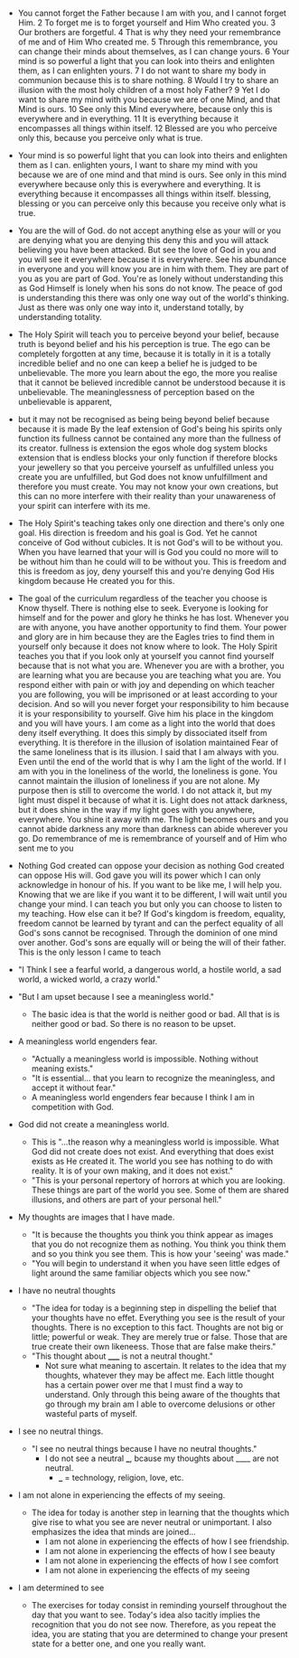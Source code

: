 - You cannot forget the Father because I am with you, and I cannot forget Him. 2 To forget me is to forget yourself and Him Who created you. 3 Our brothers are forgetful. 4 That is why they need your remembrance of me and of Him Who created me. 5 Through this remembrance, you can change their minds about themselves, as I can change yours. 6 Your mind is so powerful a light that you can look into theirs and enlighten them, as I can enlighten yours. 7 I do not want to share my body in communion because this is to share nothing. 8 Would I try to share an illusion with the most holy children of a most holy Father? 9 Yet I do want to share my mind with you because we are of one Mind, and that Mind is ours. 10 See only this Mind everywhere, because only this is everywhere and in everything. 11 It is everything because it encompasses all things within itself. 12 Blessed are you who perceive only this, because you perceive only what is true.


- Your mind is so powerful light that you can look into theirs and enlighten them as I can. enlighten yours, I want to share my mind with you because we are of one mind and that mind is ours. See only in this mind everywhere because only this is everywhere and everything. It is everything because it encompasses all things within itself. blessing, blessing or you can perceive only this because you receive only what is true.
- You are the will of God. do not accept anything else as your will or you are denying what you are denying this deny this and you will attack believing you have been attacked. But see the love of God in you and you will see it everywhere because it is everywhere. See his abundance in everyone and you will know you are in him with them. They are part of you as you are part of God. You're as lonely without understanding this as God Himself is lonely when his sons do not know. The peace of god is understanding this there was only one way out of the world's thinking. Just as there was only one way into it, understand totally, by understanding totality.
- The Holy Spirit will teach you to perceive beyond your belief, because truth is beyond belief and his his perception is true. The ego can be completely forgotten at any time, because it is totally in it is a totally incredible belief and no one can keep a belief he is judged to be unbelievable. The more you learn about the ego, the more you realise that it cannot be believed incredible cannot be understood because it is unbelievable. The meaninglessness of perception based on the unbelievable is apparent,
- but it may not be recognised as being being beyond belief because because it is made By the leaf extension of God's being his spirits only function its fullness cannot be contained any more than the fullness of its creator. fullness is extension the egos whole dog system blocks extension that is endless blocks your only function if therefore blocks your jewellery so that you perceive yourself as unfulfilled unless you create you are unfulfilled, but God does not know unfulfillment and therefore you must create. You may not know your own creations, but this can no more interfere with their reality than your unawareness of your spirit can interfere with its me.
- The Holy Spirit's teaching takes only one direction and there's only one goal. His direction is freedom and his goal is God. Yet he cannot conceive of God without cubicles. It is not God's will to be without you. When you have learned that your will is God you could no more will to be without him than he could will to be without you. This is freedom and this is freedom as joy, deny yourself this and you're denying God His kingdom because He created you for this.
- The goal of the curriculum regardless of the teacher you choose is Know thyself. There is nothing else to seek. Everyone is looking for himself and for the power and glory he thinks he has lost. Whenever you are with anyone, you have another opportunity to find them. Your power and glory are in him because they are the Eagles tries to find them in yourself only because it does not know where to look. The Holy Spirit teaches you that if you look only at yourself you cannot find yourself because that is not what you are. Whenever you are with a brother, you are learning what you are because you are teaching what you are. You respond either with pain or with joy and depending on which teacher you are following, you will be imprisoned or at least according to your decision. And so will you never forget your responsibility to him because it is your responsibility to yourself. Give him his place in the kingdom and you will have yours. I am come as a light into the world that does deny itself everything. It does this simply by dissociated itself from everything. It is therefore in the illusion of isolation maintained Fear of the same loneliness that is its illusion. I said that I am always with you. Even until the end of the world that is why I am the light of the world. If I am with you in the loneliness of the world, the loneliness is gone. You cannot maintain the illusion of loneliness if you are not alone. My purpose then is still to overcome the world. I do not attack it, but my light must dispel it because of what it is. Light does not attack darkness, but it does shine in the way if my light goes with you anywhere, everywhere. You shine it away with me. The light becomes ours and you cannot abide darkness any more than darkness can abide wherever you go. Do remembrance of me is remembrance of yourself and of Him who sent me to you
- Nothing God created can oppose your decision as nothing God created can oppose His will. God gave you will its power which I can only acknowledge in honour of his. If you want to be like me, I will help you. Knowing that we are like if you want it to be different, I will wait until you change your mind. I can teach you but only you can choose to listen to my teaching. How else can it be? If God's kingdom is freedom, equality, freedom cannot be learned by tyrant and can the perfect equality of all God's sons cannot be recognised. Through the dominion of one mind over another. God's sons are equally will or being the will of their father. This is the only lesson I came to teach
- "I Think I see a fearful world, a dangerous world, a hostile world, a sad world, a wicked world, a crazy world."
- "But I am upset because I see a meaningless world."
  - The basic idea is that the world is neither good or bad. All that is is neither good or bad. So there is no reason to be upset.
- A meaningless world engenders fear.
  - "Actually a meaningless world is impossible. Nothing without meaning exists."
  - "It is essential... that you learn to recognize the meaningless, and accept it without fear."
  - A meaningless world engenders fear because I think I am in competition with God.
- God did not create a meaningless world.
  - This is "...the reason why a meaningless world is impossible. What God did not create does not exist. And everything that does exist exists as He created it. The world you see has nothing to do with reality. It is of your own making, and it does not exist."
  - "This is your personal repertory of horrors at which you are looking. These things are part of the world you see. Some of them are shared illusions, and others are part of your personal hell."
- My thoughts are images that I have made.
  - "It is because the thoughts you think you think appear as images that you do not recognize them as nothing. You think you think them and so you think you see them. This is how your 'seeing' was made."
  - "You will begin to understand it when you have seen little edges of light around the same familiar objects which you see now."
- I have no neutral thoughts
  - "The idea for today is a beginning step in dispelling the belief that your thoughts have no effet. Everything you see is the result of your thoughts. There is no exception to this fact. Thoughts are not big or little; powerful or weak. They are merely true or false. Those that are true create their own likeneess. Those that are false make theirs."
  - "This thought about **\_\_\_** is not a neutral thought."
    - Not sure what meaning to ascertain. It relates to the idea that my thoughts, whatever they may be affect me. Each little thought has a certain power over me that I must find a way to understand. Only through this being aware of the thoughts that go through my brain am I able to overcome delusions or other wasteful parts of myself.
- I see no neutral things.
  - "I see no neutral things because I have no neutral thoughts."
    - I do not see a neutral **\_**, bcause my thoughts about \_\_\_\_ are not neutral.
      - **\_** = technology, religion, love, etc.
- I am not alone in experiencing the effects of my seeing.
  - The idea for today is another step in learning that the thoughts which give rise to what you see are never neutral or unimportant. I also emphasizes the idea that minds are joined...
    - I am not alone in experiencing the effects of how I see friendship.
    - I am not alone in experiencing the effects of how I see beauty
    - I am not alone in experiencing the effects of how I see comfort
    - I am not alone in experiencing the effects of my seeing
- I am determined to see
  - The exercises for today consist in reminding yourself throughout the day that you want to see. Today's idea also tacitly implies the recognition that you do not see now. Therefore, as you repeat the idea, you are stating that you are determined to change your present state for a better one, and one you really want.
